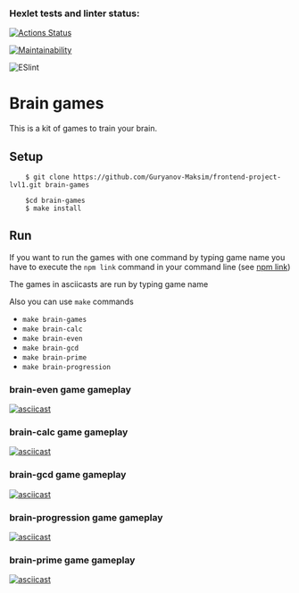 ### Hexlet tests and linter status:
[![Actions Status](https://github.com/Guryanov-Maksim/frontend-project-lvl1/workflows/hexlet-check/badge.svg)](https://github.com/Guryanov-Maksim/frontend-project-lvl1/actions)

[![Maintainability](https://api.codeclimate.com/v1/badges/a99a88d28ad37a79dbf6/maintainability)](https://codeclimate.com/github/codeclimate/codeclimate/maintainability)

![ESlint](https://github.com/Guryanov-Maksim/frontend-project-lvl1/workflows/ESlint/badge.svg)

# Brain games

This is a kit of games to train your brain.

## Setup

        $ git clone https://github.com/Guryanov-Maksim/frontend-project-lvl1.git brain-games

        $cd brain-games
        $ make install

## Run

If you want to run the games with one command by typing game name you have to execute the `npm link` command in your command line (see [npm link](https://docs.npmjs.com/cli/v7/commands/npm-link))

The games in asciicasts are run by typing game name

Also you can use `make` commands
- `make brain-games`
- `make brain-calc`
- `make brain-even`
- `make brain-gcd`
- `make brain-prime`
- `make brain-progression`

### brain-even game gameplay

[![asciicast](https://asciinema.org/a/cgULiyQLudOSPVxTYTLzC0kM7.svg)](https://asciinema.org/a/cgULiyQLudOSPVxTYTLzC0kM7)

### brain-calc game gameplay

[![asciicast](https://asciinema.org/a/Cg7LipDhjbCVhq78R1xuZKv7z.svg)](https://asciinema.org/a/Cg7LipDhjbCVhq78R1xuZKv7z)

### brain-gcd game gameplay

[![asciicast](https://asciinema.org/a/qrzdY9yfcOHRtAljfnTqctYUF.svg)](https://asciinema.org/a/qrzdY9yfcOHRtAljfnTqctYUF)

### brain-progression game gameplay

[![asciicast](https://asciinema.org/a/gs1gWTpG7v0d5M2C8k63dhleh.svg)](https://asciinema.org/a/gs1gWTpG7v0d5M2C8k63dhleh)

### brain-prime game gameplay

[![asciicast](https://asciinema.org/a/GUHEKgfk81iE1suDPG1xoTMA5.svg)](https://asciinema.org/a/GUHEKgfk81iE1suDPG1xoTMA5)
